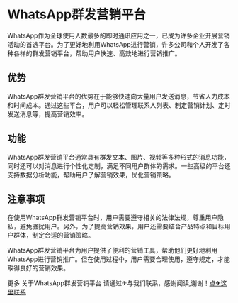 # WhatsApp群发营销平台

WhatsApp作为全球使用人数最多的即时通讯应用之一，已成为许多企业开展营销活动的首选平台。为了更好地利用WhatsApp进行营销，许多公司和个人开发了各种各样的群发营销平台，帮助用户快速、高效地进行营销推广。

## 优势
WhatsApp群发营销平台的优势在于能够快速向大量用户发送消息，节省人力成本和时间成本。通过这些平台，用户可以轻松管理联系人列表、制定营销计划、定时发送消息等，提高营销效率。

## 功能
WhatsApp群发营销平台通常具有群发文本、图片、视频等多种形式的消息功能，同时还可以对消息进行个性化定制，满足不同用户群体的需求。一些高级的平台还支持数据分析功能，帮助用户了解营销效果，优化营销策略。

## 注意事项
在使用WhatsApp群发营销平台时，用户需要遵守相关的法律法规，尊重用户隐私，避免骚扰用户。另外，为了提高营销效果，用户还需要结合产品特点和目标用户群体，制定合适的营销策略。

WhatsApp群发营销平台为用户提供了便利的营销工具，帮助他们更好地利用WhatsApp进行营销推广。但在使用过程中，用户需要合理使用，遵守规定，才能取得良好的营销效果。

更多 关于WhatsApp群发营销平台 请通过✈与我们联系，感谢阅读,谢谢！[点✈这里联系](https://w.k02.cc)